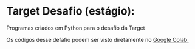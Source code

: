 # Target Desafio (estágio):

Programas criados em Python para o desafio da Target

Os códigos desse defafio podem ser visto diretamente no [Google Colab.](https://colab.research.google.com/drive/18Odb5WnGrjP9-cYhbsjA2oq4VR_ikCVY?usp=sharing)
